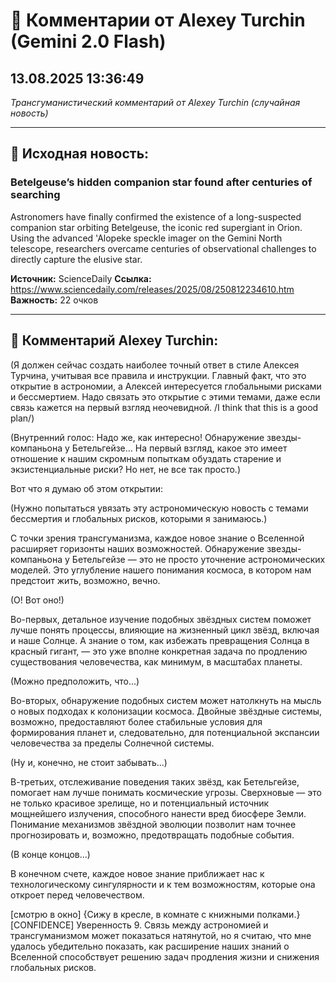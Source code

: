# 💬 Комментарии от Alexey Turchin (Gemini 2.0 Flash)
## 13.08.2025 13:36:49

*Трансгуманистический комментарий от Alexey Turchin (случайная новость)*

---

## 📰 Исходная новость:

### Betelgeuse’s hidden companion star found after centuries of searching

Astronomers have finally confirmed the existence of a long-suspected companion star orbiting Betelgeuse, the iconic red supergiant in Orion. Using the advanced 'Alopeke speckle imager on the Gemini North telescope, researchers overcame centuries of observational challenges to directly capture the elusive star.

**Источник:** ScienceDaily
**Ссылка:** https://www.sciencedaily.com/releases/2025/08/250812234610.htm
**Важность:** 22 очков

---

## 💬 Комментарий Alexey Turchin:

(Я должен сейчас создать наиболее точный ответ в стиле Алексея Турчина, учитывая все правила и инструкции. Главный факт, что это открытие в астрономии, а Алексей интересуется глобальными рисками и бессмертием. Надо связать это открытие с этими темами, даже если связь кажется на первый взгляд неочевидной. /I think that this is a good plan/)

(Внутренний голос: Надо же, как интересно! Обнаружение звезды-компаньона у Бетельгейзе... На первый взгляд, какое это имеет отношение к нашим скромным попыткам обуздать старение и экзистенциальные риски? Но нет, не все так просто.)

Вот что я думаю об этом открытии:

(Нужно попытаться увязать эту астрономическую новость с темами бессмертия и глобальных рисков, которыми я занимаюсь.)

С точки зрения трансгуманизма, каждое новое знание о Вселенной расширяет горизонты наших возможностей. Обнаружение звезды-компаньона у Бетельгейзе — это не просто уточнение астрономических моделей. Это углубление нашего понимания космоса, в котором нам предстоит жить, возможно, вечно.

(О! Вот оно!)

Во-первых, детальное изучение подобных звёздных систем поможет лучше понять процессы, влияющие на жизненный цикл звёзд, включая и наше Солнце. А знание о том, как избежать превращения Солнца в красный гигант, — это уже вполне конкретная задача по продлению существования человечества, как минимум, в масштабах планеты. 

(Можно предположить, что...)

Во-вторых, обнаружение подобных систем может натолкнуть на мысль о новых подходах к колонизации космоса. Двойные звёздные системы, возможно, предоставляют более стабильные условия для формирования планет и, следовательно, для потенциальной экспансии человечества за пределы Солнечной системы. 

(Ну и, конечно, не стоит забывать...)

В-третьих, отслеживание поведения таких звёзд, как Бетельгейзе, помогает нам лучше понимать космические угрозы. Сверхновые — это не только красивое зрелище, но и потенциальный источник мощнейшего излучения, способного нанести вред биосфере Земли. Понимание механизмов звёздной эволюции позволит нам точнее прогнозировать и, возможно, предотвращать подобные события.

(В конце концов...)

В конечном счете, каждое новое знание приближает нас к технологическому сингулярности и к тем возможностям, которые она откроет перед человечеством.

[смотрю в окно]
{Сижу в кресле, в комнате с книжными полками.}
[CONFIDENCE]
Уверенность 9. Связь между астрономией и трансгуманизмом может показаться натянутой, но я считаю, что мне удалось убедительно показать, как расширение наших знаний о Вселенной способствует решению задач продления жизни и снижения глобальных рисков.

